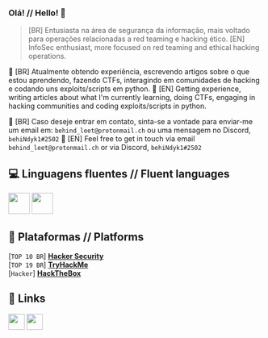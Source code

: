 ### Olá! // Hello! 👋
> [BR] Entusiasta na área de segurança da informação, mais voltado para operações relacionadas a red teaming e hacking ético.
> [EN] InfoSec enthusiast, more focused on red teaming and ethical hacking operations.

🔭 [BR] Atualmente obtendo experiência, escrevendo artigos sobre o que estou aprendendo, fazendo CTFs, interagindo em comunidades de hacking e codando uns exploits/scripts em python.
🔭 [EN] Getting experience, writing articles about what I'm currently learning, doing CTFs, engaging in hacking communities and coding exploits/scripts in python.

💬 [BR] Caso deseje entrar em contato, sinta-se a vontade para enviar-me um email em: `behind_leet@protonmail.ch` ou uma mensagem no Discord, `behiNdyk1#2502`
💬 [EN] Feel free to get in touch via email `behind_leet@protonmail.ch` or via Discord, `behiNdyk1#2502`

## 💻 Linguagens fluentes // Fluent languages
<img height="42" src="https://cdn.jsdelivr.net/gh/devicons/devicon/icons/python/python-original.svg" /> <img height="42" src="https://cdn.jsdelivr.net/gh/devicons/devicon/icons/bash/bash-original.svg" />

## 👾 Plataformas // Platforms
[`TOP 10 BR`] <strong><a href="https://capturetheflag.com.br/player/behiNdyk1" target="_blank">Hacker Security</a></strong><br>
[`TOP 19 BR`] <strong><a href="https://tryhackme.com/p/bhnoSS" target="_blank">TryHackMe</a></strong> <br>
[`Hacker`] <strong><a href="https://app.hackthebox.com/profile/600542" target="_blank">HackTheBox</a></strong>

## 🔗 Links
<code><a href="https://twitter.com/behindysec" target="_blank"><img height="32" src="https://img.shields.io/badge/Twitter-1DA1F2?style=for-the-badge&logo=twitter&logoColor=white" /></a></code>
<code><a href="https://behindyk1.medium.com" target="_blank"><img height="32" src="https://img.shields.io/badge/Medium-12100E?style=for-the-badge&logo=medium&logoColor=white" /></a></code>
